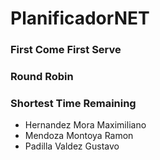 # PlanificadorNET
### First Come First Serve
### Round Robin
### Shortest Time Remaining 

- Hernandez Mora Maximiliano
- Mendoza Montoya Ramon
- Padilla Valdez Gustavo
